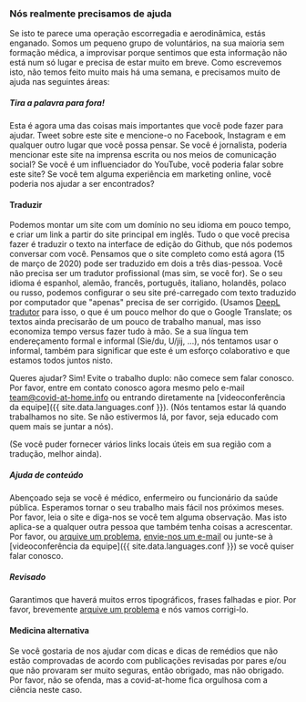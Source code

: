 ### Nós realmente precisamos de ajuda

Se isto te parece uma operação escorregadia e aerodinâmica, estás enganado. Somos um pequeno grupo de voluntários, na sua maioria sem formação médica, a improvisar porque sentimos que esta informação não está num só lugar e precisa de estar muito em breve. Como escrevemos isto, não temos feito muito mais há uma semana, e precisamos muito de ajuda nas seguintes áreas:

##### Tira a palavra para fora!

Esta é agora uma das coisas mais importantes que você pode fazer para ajudar. Tweet sobre este site e mencione-o no Facebook, Instagram e em qualquer outro lugar que você possa pensar. Se você é jornalista, poderia mencionar este site na imprensa escrita ou nos meios de comunicação social? Se você é um influenciador do YouTube, você poderia falar sobre este site? Se você tem alguma experiência em marketing online, você poderia nos ajudar a ser encontrados?

#### Traduzir

Podemos montar um site com um domínio no seu idioma em pouco tempo, e criar um link a partir do site principal em inglês. Tudo o que você precisa fazer é traduzir o texto na interface de edição do Github, que nós podemos conversar com você. Pensamos que o site completo como está agora (15 de março de 2020) pode ser traduzido em dois a três dias-pessoa. Você não precisa ser um tradutor profissional (mas sim, se você for). Se o seu idioma é espanhol, alemão, francês, português, italiano, holandês, polaco ou russo, podemos configurar o seu site pré-carregado com texto traduzido por computador que "apenas" precisa de ser corrigido. (Usamos [DeepL tradutor](https://www.deepl.com/translator) para isso, o que é um pouco melhor do que o Google Translate; os textos ainda precisarão de um pouco de trabalho manual, mas isso economiza tempo versus fazer tudo à mão. Se a sua língua tem endereçamento formal e informal (Sie/du, U/jij, ...), nós tentamos usar o informal, também para significar que este é um esforço colaborativo e que estamos todos juntos nisto. 

Queres ajudar? Sim! Evite o trabalho duplo: não comece sem falar conosco. Por favor, entre em contato conosco agora mesmo pelo e-mail [team@covid-at-home.info](mailto:team@covid-at-home.info) ou entrando diretamente na [videoconferência da equipe]({{ site.data.languages.conf }}). (Nós tentamos estar lá quando trabalhamos no site. Se não estivermos lá, por favor, seja educado com quem mais se juntar a nós).

(Se você puder fornecer vários links locais úteis em sua região com a tradução, melhor ainda).

##### Ajuda de conteúdo

Abençoado seja se você é médico, enfermeiro ou funcionário da saúde pública. Esperamos tornar o seu trabalho mais fácil nos próximos meses. Por favor, leia o site e diga-nos se você tem alguma observação. Mas isto aplica-se a qualquer outra pessoa que também tenha coisas a acrescentar. Por favor, ou [arquive um problema](https://github.com/covid-at-home/covid-at-home.github.io/issues/new), [envie-nos um e-mail](mailto:team@covid-at-home.info) ou junte-se à [videoconferência da equipe]({{ site.data.languages.conf }}) se você quiser falar conosco.

##### Revisado

Garantimos que haverá muitos erros tipográficos, frases falhadas e pior. Por favor, brevemente [arquive um problema](https://github.com/covid-at-home/covid-at-home.github.io/issues/new) e nós vamos corrigi-lo.

#### Medicina alternativa

Se você gostaria de nos ajudar com dicas e dicas de remédios que não estão comprovadas de acordo com publicações revisadas por pares e/ou que não provaram ser muito seguras, então obrigado, mas não obrigado. Por favor, não se ofenda, mas a covid-at-home fica orgulhosa com a ciência neste caso. 

